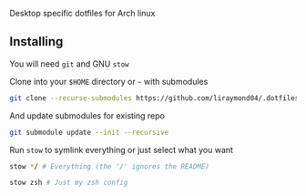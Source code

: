 Desktop specific dotfiles for Arch linux

## Installing

You will need `git` and GNU `stow`

Clone into your `$HOME` directory or `~` with submodules

```bash
git clone --recurse-submodules https://github.com/liraymond04/.dotfiles.git ~
```

And update submodules for existing repo

```bash
git submodule update --init --recursive
```

Run `stow` to symlink everything or just select what you want

```bash
stow */ # Everything (the '/' ignores the README)
```

```bash
stow zsh # Just my zsh config
```
